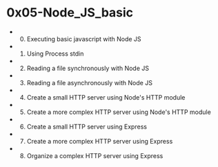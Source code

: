 # 0x05-Node_JS_basic

- 0. Executing basic javascript with Node JS
- 1. Using Process stdin 
- 2. Reading a file synchronously with Node JS 
- 3. Reading a file asynchronously with Node JS 
- 4. Create a small HTTP server using Node's HTTP module
- 5. Create a more complex HTTP server using Node's HTTP module
- 6. Create a small HTTP server using Express 
- 7. Create a more complex HTTP server using Express
-  8. Organize a complex HTTP server using Express 

